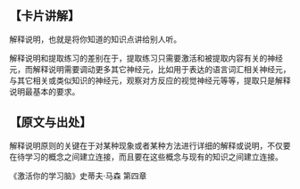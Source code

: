 
## 【卡片讲解】

解释说明，也就是将你知道的知识点讲给别人听。

解释说明和提取练习的差别在于，提取练习只需要激活和被提取内容有关的神经元，而解释说明需要调动更多其它神经元，比如用于表达的语言词汇相关神经元，与其它相关或类似知识的神经元，观察对方反应的视觉神经元等等，提取只是解释说明最基本的要求。

## 【原文与出处】

解释说明原则的关键在于对某种现象或者某种方法进行详细的解释或说明，不仅要在待学习的概念之间建立连接，而且要在这些概念与现有的知识之间建立连接。

《激活你的学习脑》史蒂夫·马森 第四章